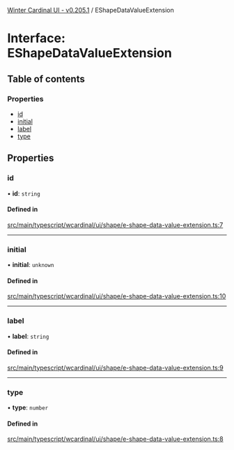 [Winter Cardinal UI - v0.205.1](../index.md) / EShapeDataValueExtension

# Interface: EShapeDataValueExtension

## Table of contents

### Properties

- [id](EShapeDataValueExtension.md#id)
- [initial](EShapeDataValueExtension.md#initial)
- [label](EShapeDataValueExtension.md#label)
- [type](EShapeDataValueExtension.md#type)

## Properties

### id

• **id**: `string`

#### Defined in

[src/main/typescript/wcardinal/ui/shape/e-shape-data-value-extension.ts:7](https://github.com/winter-cardinal/winter-cardinal-ui/blob/v0.205.1/src/main/typescript/wcardinal/ui/shape/e-shape-data-value-extension.ts#L7)

___

### initial

• **initial**: `unknown`

#### Defined in

[src/main/typescript/wcardinal/ui/shape/e-shape-data-value-extension.ts:10](https://github.com/winter-cardinal/winter-cardinal-ui/blob/v0.205.1/src/main/typescript/wcardinal/ui/shape/e-shape-data-value-extension.ts#L10)

___

### label

• **label**: `string`

#### Defined in

[src/main/typescript/wcardinal/ui/shape/e-shape-data-value-extension.ts:9](https://github.com/winter-cardinal/winter-cardinal-ui/blob/v0.205.1/src/main/typescript/wcardinal/ui/shape/e-shape-data-value-extension.ts#L9)

___

### type

• **type**: `number`

#### Defined in

[src/main/typescript/wcardinal/ui/shape/e-shape-data-value-extension.ts:8](https://github.com/winter-cardinal/winter-cardinal-ui/blob/v0.205.1/src/main/typescript/wcardinal/ui/shape/e-shape-data-value-extension.ts#L8)

